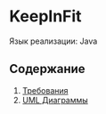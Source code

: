 
# KeepInFit

Язык реализации: Java

## Cодержание
 1. [Требования](./Documents/Requirements.md) 
 2. [UML Диаграммы](./Documents/Diagrams/README.md) 
